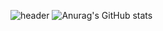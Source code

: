 ![header](https://capsule-render.vercel.app/api?type=waving&&color=timeGradient&height=300&section=header&text=WELCOME%20TO%20MY%20PROFILE&fontSize=55&animation=fadeIn)
![Anurag's GitHub stats](https://github-readme-stats.vercel.app/api?username=markerxz&show_icons=true&theme=radical)
